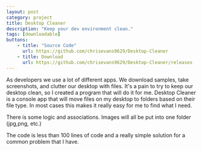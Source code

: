 ```yaml
---
layout: post
category: project
title: Desktop Cleaner
description: "Keep your dev environment clean."
tags: [downloadable]
buttons:
    - title: "Source Code"
      url: https://github.com/chrisevans9629/Desktop-Cleaner
    - title: Download
      url: https://github.com/chrisevans9629/Desktop-Cleaner/releases
---
```


As developers we use a lot of different apps.  We download samples, take screenshots, and clutter our desktop with files.  It's a pain to try to keep our desktop clean, so I created a program that will do it for me.  Desktop Cleaner is a console app that will move files on my desktop to folders based on their file type.  In most cases this makes it really easy for me to find what I need.

There is some logic and associations.  Images will all be put into one folder (jpg,png, etc.)

The code is less than 100 lines of code and a really simple solution for a common problem that I have.
